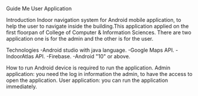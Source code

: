 

Guide Me User Application

Introduction
Indoor navigation system for Android mobile application, to help the user to navigate inside the building.This application applied on the first floorpan of College of Computer & Information Sciences. There are two application one is for the admin and the other is for the user.

Technologies
-Android studio with java language. 
-Google Maps API.
-IndoorAtlas API.
-Firebase.
-Android "10" or above. 


How to run 
Android device is required to run the application.
Admin application: you need the log in information the admin, to have the access to open the application.
User application: you can run the application immediately. 
